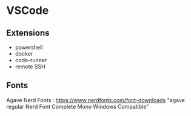 # VSCode

## Extensions
- powershell
- docker
- code-runner
- remote SSH

## Fonts
Agave Nerd Fonts : https://www.nerdfonts.com/font-downloads
"agave regular Nerd Font Complete Mono Windows Compatible"

